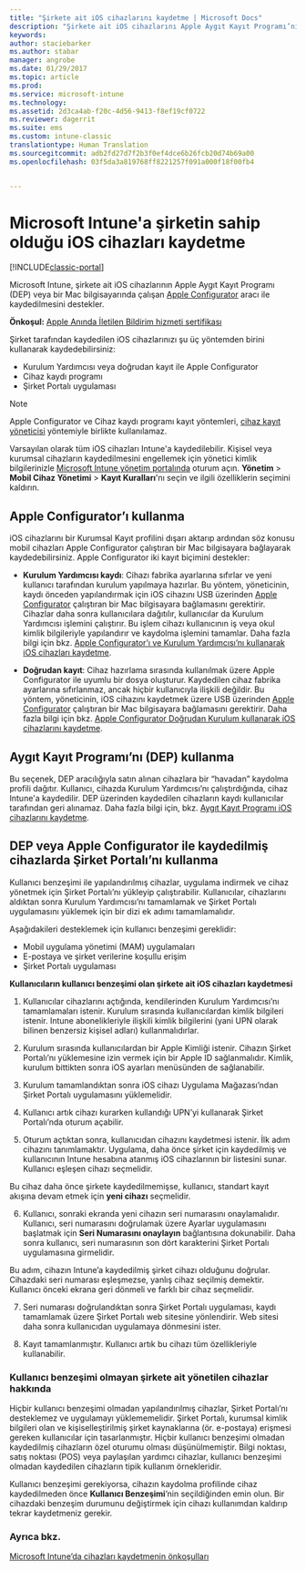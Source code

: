 ```yaml
---
title: "Şirkete ait iOS cihazlarını kaydetme | Microsoft Docs"
description: "Şirkete ait iOS cihazlarını Apple Aygıt Kayıt Programı’nı (DEP) veya Apple Configurator’ı kullanarak kaydetme"
keywords: 
author: staciebarker
ms.author: stabar
manager: angrobe
ms.date: 01/29/2017
ms.topic: article
ms.prod: 
ms.service: microsoft-intune
ms.technology: 
ms.assetid: 2d3ca4ab-f20c-4d56-9413-f8ef19cf0722
ms.reviewer: dagerrit
ms.suite: ems
ms.custom: intune-classic
translationtype: Human Translation
ms.sourcegitcommit: adb2fd27d7f2b3f0ef4dce6b26fcb20d74b69a00
ms.openlocfilehash: 03f5da3a819768ff8221257f091a000f18f00fb4


---
```


# <a name="enroll-corporate-owned-ios-devices-in-microsoft-intune"></a>Microsoft Intune'a şirketin sahip olduğu iOS cihazları kaydetme

[!INCLUDE[classic-portal](../includes/classic-portal.md)]

Microsoft Intune, şirkete ait iOS cihazlarının Apple Aygıt Kayıt Programı (DEP) veya bir Mac bilgisayarında çalışan [Apple Configurator](http://go.microsoft.com/fwlink/?LinkId=518017) aracı ile kaydedilmesini destekler.

**Önkoşul:** [Apple Anında İletilen Bildirim hizmeti sertifikası](set-up-ios-and-mac-management-with-microsoft-intune.md)

Şirket tarafından kaydedilen iOS cihazlarınızı şu üç yöntemden birini kullanarak kaydedebilirsiniz:

- Kurulum Yardımcısı veya doğrudan kayıt ile Apple Configurator
- Cihaz kaydı programı
- Şirket Portalı uygulaması

>[!NOTE]
>Apple Configurator ve Cihaz kaydı programı kayıt yöntemleri, [cihaz kayıt yöneticisi](enroll-corporate-owned-devices-with-the-device-enrollment-manager-in-microsoft-intune.md) yöntemiyle birlikte kullanılamaz.

Varsayılan olarak tüm iOS cihazları Intune'a kaydedilebilir. Kişisel veya kurumsal cihazların kaydedilmesini engellemek için yönetici kimlik bilgilerinizle [Microsoft Intune yönetim portalında](http://manage.microsoft.com) oturum açın. **Yönetim** > **Mobil Cihaz Yönetimi** > **Kayıt Kuralları**'nı seçin ve ilgili özelliklerin seçimini kaldırın.

## <a name="use-apple-configurator"></a>Apple Configurator’ı kullanma

iOS cihazlarını bir Kurumsal Kayıt profilini dışarı aktarıp ardından söz konusu mobil cihazları Apple Configurator çalıştıran bir Mac bilgisayara bağlayarak kaydedebilirsiniz. Apple Configurator iki kayıt biçimini destekler:

- **Kurulum Yardımcısı kaydı**: Cihazı fabrika ayarlarına sıfırlar ve yeni kullanıcı tarafından kurulum yapılmaya hazırlar. Bu yöntem, yöneticinin, kaydı önceden yapılandırmak için iOS cihazını USB üzerinden [Apple Configurator](http://go.microsoft.com/fwlink/?LinkId=518017) çalıştıran bir Mac bilgisayara bağlamasını gerektirir. Cihazlar daha sonra kullanıcılara dağıtılır, kullanıcılar da Kurulum Yardımcısı işlemini çalıştırır. Bu işlem cihazı kullanıcının iş veya okul kimlik bilgileriyle yapılandırır ve kaydolma işlemini tamamlar. Daha fazla bilgi için bkz. [Apple Configurator’ı ve Kurulum Yardımcısı’nı kullanarak iOS cihazları kaydetme](ios-setup-assistant-enrollment-in-microsoft-intune.md).

- **Doğrudan kayıt**: Cihaz hazırlama sırasında kullanılmak üzere Apple Configurator ile uyumlu bir dosya oluşturur. Kaydedilen cihaz fabrika ayarlarına sıfırlanmaz, ancak hiçbir kullanıcıyla ilişkili değildir. Bu yöntem, yöneticinin, iOS cihazını kaydetmek üzere USB üzerinden [Apple Configurator](http://go.microsoft.com/fwlink/?LinkId=518017) çalıştıran bir Mac bilgisayara bağlamasını gerektirir. Daha fazla bilgi için bkz. [Apple Configurator Doğrudan Kurulum kullanarak iOS cihazlarını kaydetme](ios-direct-enrollment-in-microsoft-intune.md).

## <a name="use-the-device-enrollment-program-dep"></a>Aygıt Kayıt Programı’nı (DEP) kullanma
Bu seçenek, DEP aracılığıyla satın alınan cihazlara bir “havadan” kaydolma profili dağıtır. Kullanıcı, cihazda Kurulum Yardımcısı’nı çalıştırdığında, cihaz Intune'a kaydedilir.  DEP üzerinden kaydedilen cihazların kaydı kullanıcılar tarafından geri alınamaz. Daha fazla bilgi için, bkz. [Aygıt Kayıt Programı iOS cihazlarını kaydetme](ios-device-enrollment-program-in-microsoft-intune.md).

## <a name="use-the-company-portal-on-dep-enrolled-or-apple-configurator-enrolled-devices"></a>DEP veya Apple Configurator ile kaydedilmiş cihazlarda Şirket Portalı’nı kullanma

Kullanıcı benzeşimi ile yapılandırılmış cihazlar, uygulama indirmek ve cihaz yönetmek için Şirket Portalı’nı yükleyip çalıştırabilir. Kullanıcılar, cihazlarını aldıktan sonra Kurulum Yardımcısı’nı tamamlamak ve Şirket Portalı uygulamasını yüklemek için bir dizi ek adımı tamamlamalıdır.

Aşağıdakileri desteklemek için kullanıcı benzeşimi gereklidir:
  - Mobil uygulama yönetimi (MAM) uygulamaları
  -    E-postaya ve şirket verilerine koşullu erişim
  -    Şirket Portalı uygulaması

**Kullanıcıların kullanıcı benzeşimi olan şirkete ait iOS cihazları kaydetmesi**
1. Kullanıcılar cihazlarını açtığında, kendilerinden Kurulum Yardımcısı’nı tamamlamaları istenir. Kurulum sırasında kullanıcılardan kimlik bilgileri istenir. Intune abonelikleriyle ilişkili kimlik bilgilerini (yani UPN olarak bilinen benzersiz kişisel adları) kullanmalıdırlar.

2. Kurulum sırasında kullanıcılardan bir Apple Kimliği istenir. Cihazın Şirket Portalı’nı yüklemesine izin vermek için bir Apple ID sağlanmalıdır. Kimlik, kurulum bittikten sonra iOS ayarları menüsünden de sağlanabilir.

3. Kurulum tamamlandıktan sonra iOS cihazı Uygulama Mağazası’ndan Şirket Portalı uygulamasını yüklemelidir.

4. Kullanıcı artık cihazı kurarken kullandığı UPN’yi kullanarak Şirket Portalı’nda oturum açabilir.

5. Oturum açtıktan sonra, kullanıcıdan cihazını kaydetmesi istenir. İlk adım cihazını tanımlamaktır. Uygulama, daha önce şirket için kaydedilmiş ve kullanıcının Intune hesabına atanmış iOS cihazlarının bir listesini sunar. Kullanıcı eşleşen cihazı seçmelidir.

  Bu cihaz daha önce şirkete kaydedilmemişse, kullanıcı, standart kayıt akışına devam etmek için **yeni cihazı** seçmelidir.

6. Kullanıcı, sonraki ekranda yeni cihazın seri numarasını onaylamalıdır. Kullanıcı, seri numarasını doğrulamak üzere Ayarlar uygulamasını başlatmak için **Seri Numarasını onaylayın** bağlantısına dokunabilir. Daha sonra kullanıcı, seri numarasının son dört karakterini Şirket Portalı uygulamasına girmelidir.

  Bu adım, cihazın Intune’a kaydedilmiş şirket cihazı olduğunu doğrular. Cihazdaki seri numarası eşleşmezse, yanlış cihaz seçilmiş demektir. Kullanıcı önceki ekrana geri dönmeli ve farklı bir cihaz seçmelidir.

7. Seri numarası doğrulandıktan sonra Şirket Portalı uygulaması, kaydı tamamlamak üzere Şirket Portalı web sitesine yönlendirir. Web sitesi daha sonra kullanıcıdan uygulamaya dönmesini ister.

8. Kayıt tamamlanmıştır. Kullanıcı artık bu cihazı tüm özellikleriyle kullanabilir.

### <a name="about-corporate-owned-managed-devices-with-no-user-affinity"></a>Kullanıcı benzeşimi olmayan şirkete ait yönetilen cihazlar hakkında

Hiçbir kullanıcı benzeşimi olmadan yapılandırılmış cihazlar, Şirket Portalı’nı desteklemez ve uygulamayı yüklememelidir. Şirket Portalı, kurumsal kimlik bilgileri olan ve kişiselleştirilmiş şirket kaynaklarına (ör. e-postaya) erişmesi gereken kullanıcılar için tasarlanmıştır. Hiçbir kullanıcı benzeşimi olmadan kaydedilmiş cihazların özel oturumu olması düşünülmemiştir. Bilgi noktası, satış noktası (POS) veya paylaşılan yardımcı cihazlar, kullanıcı benzeşimi olmadan kaydedilen cihazların tipik kullanım örnekleridir.

Kullanıcı benzeşimi gerekiyorsa, cihazın kaydolma profilinde cihaz kaydedilmeden önce **Kullanıcı Benzeşimi**’nin seçildiğinden emin olun. Bir cihazdaki benzeşim durumunu değiştirmek için cihazı kullanımdan kaldırıp tekrar kaydetmeniz gerekir.



### <a name="see-also"></a>Ayrıca bkz.
[Microsoft Intune’da cihazları kaydetmenin önkoşulları](prerequisites-for-enrollment.md)



<!--HONumber=Feb17_HO1-->


